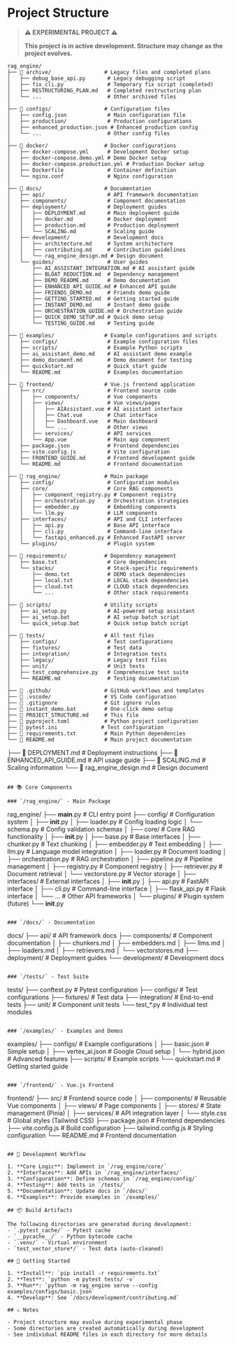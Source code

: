 # Project Structure

> **⚠️ EXPERIMENTAL PROJECT ⚠️**
> 
> **This project is in active development. Structure may change as the project evolves.**

```
rag_engine/
├── 📁 archive/                 # Legacy files and completed plans
│   ├── debug_base_api.py       # Legacy debugging script
│   ├── fix_cli.py              # Temporary fix script (completed)
│   ├── RESTRUCTURING_PLAN.md   # Completed restructuring plan
│   └── ...                     # Other archived files
│
├── 📁 configs/                 # Configuration files
│   ├── config.json             # Main configuration file
│   ├── production/             # Production configurations
│   ├── enhanced_production.json # Enhanced production config
│   └── ...                     # Other config files
│
├── 📁 docker/                  # Docker configurations
│   ├── docker-compose.yml      # Development Docker setup
│   ├── docker-compose.demo.yml # Demo Docker setup
│   ├── docker-compose.production.yml # Production Docker setup
│   ├── Dockerfile              # Container definition
│   └── nginx.conf              # Nginx configuration
│
├── 📁 docs/                    # Documentation
│   ├── api/                    # API framework documentation
│   ├── components/             # Component documentation
│   ├── deployment/             # Deployment guides
│   │   ├── DEPLOYMENT.md       # Main deployment guide
│   │   ├── docker.md           # Docker deployment
│   │   ├── production.md       # Production deployment
│   │   └── SCALING.md          # Scaling guide
│   ├── development/            # Development docs
│   │   ├── architecture.md     # System architecture
│   │   ├── contributing.md     # Contribution guidelines
│   │   └── rag_engine_design.md # Design document
│   └── guides/                 # User guides
│       ├── AI_ASSISTANT_INTEGRATION.md # AI assistant guide
│       ├── BLOAT_REDUCTION.md  # Dependency management
│       ├── DEMO_README.md      # Demo documentation
│       ├── ENHANCED_API_GUIDE.md # Enhanced API guide
│       ├── FRIENDS_DEMO.md     # Friends demo guide
│       ├── GETTING_STARTED.md  # Getting started guide
│       ├── INSTANT_DEMO.md     # Instant demo guide
│       ├── ORCHESTRATION_GUIDE.md # Orchestration guide
│       ├── QUICK_DEMO_SETUP.md # Quick demo setup
│       └── TESTING_GUIDE.md    # Testing guide
│
├── 📁 examples/                # Example configurations and scripts
│   ├── configs/                # Example configuration files
│   ├── scripts/                # Example Python scripts
│   ├── ai_assistant_demo.md    # AI assistant demo example
│   ├── demo_document.md        # Demo document for testing
│   ├── quickstart.md           # Quick start guide
│   └── README.md               # Examples documentation
│
├── 📁 frontend/                # Vue.js frontend application
│   ├── src/                    # Frontend source code
│   │   ├── components/         # Vue components
│   │   ├── views/              # Vue views/pages
│   │   │   ├── AIAssistant.vue # AI assistant interface
│   │   │   ├── Chat.vue        # Chat interface
│   │   │   ├── Dashboard.vue   # Main dashboard
│   │   │   └── ...             # Other views
│   │   ├── services/           # API services
│   │   └── App.vue             # Main app component
│   ├── package.json            # Frontend dependencies
│   ├── vite.config.js          # Vite configuration
│   ├── FRONTEND_GUIDE.md       # Frontend development guide
│   └── README.md               # Frontend documentation
│
├── 📁 rag_engine/              # Main package
│   ├── config/                 # Configuration modules
│   ├── core/                   # Core RAG components
│   │   ├── component_registry.py # Component registry
│   │   ├── orchestration.py    # Orchestration strategies
│   │   ├── embedder.py         # Embedding components
│   │   └── llm.py              # LLM components
│   ├── interfaces/             # API and CLI interfaces
│   │   ├── api.py              # Base API interface
│   │   ├── cli.py              # Command-line interface
│   │   └── fastapi_enhanced.py # Enhanced FastAPI server
│   └── plugins/                # Plugin system
│
├── 📁 requirements/            # Dependency management
│   ├── base.txt                # Core dependencies
│   └── stacks/                 # Stack-specific requirements
│       ├── demo.txt            # DEMO stack dependencies
│       ├── local.txt           # LOCAL stack dependencies
│       ├── cloud.txt           # CLOUD stack dependencies
│       └── ...                 # Other stack requirements
│
├── 📁 scripts/                 # Utility scripts
│   ├── ai_setup.py             # AI-powered setup assistant
│   ├── ai_setup.bat            # AI setup batch script
│   └── quick_setup.bat         # Quick setup batch script
│
├── 📁 tests/                   # All test files
│   ├── configs/                # Test configurations
│   ├── fixtures/               # Test data
│   ├── integration/            # Integration tests
│   ├── legacy/                 # Legacy test files
│   ├── unit/                   # Unit tests
│   ├── test_comprehensive.py   # Comprehensive test suite
│   └── README.md               # Testing documentation
│
├── 📁 .github/                 # GitHub workflows and templates
├── 📁 .vscode/                 # VS Code configuration
├── 📄 .gitignore               # Git ignore rules
├── 📄 instant_demo.bat         # One-click demo setup
├── 📄 PROJECT_STRUCTURE.md     # This file
├── 📄 pyproject.toml           # Python project configuration
├── 📄 pytest.ini              # Test configuration
├── 📄 requirements.txt         # Main Python dependencies
└── 📄 README.md                # Main project documentation
```
├── 📄 DEPLOYMENT.md            # Deployment instructions
├── 📄 ENHANCED_API_GUIDE.md    # API usage guide
├── 📄 SCALING.md               # Scaling information
└── 📄 rag_engine_design.md     # Design document
```

## 📚 Core Components

### `/rag_engine/` - Main Package
```
rag_engine/
├── __main__.py                 # CLI entry point
├── config/                     # Configuration system
│   ├── __init__.py
│   ├── loader.py               # Config loading logic
│   └── schema.py               # Config validation schemas
│
├── core/                       # Core RAG functionality
│   ├── __init__.py
│   ├── base.py                 # Base interfaces
│   ├── chunker.py              # Text chunking
│   ├── embedder.py             # Text embedding
│   ├── llm.py                  # Language model integration
│   ├── loader.py               # Document loading
│   ├── orchestration.py        # RAG orchestration
│   ├── pipeline.py             # Pipeline management
│   ├── registry.py             # Component registry
│   ├── retriever.py            # Document retrieval
│   └── vectorstore.py          # Vector storage
│
├── interfaces/                 # External interfaces
│   ├── __init__.py
│   ├── api.py                  # FastAPI interface
│   ├── cli.py                  # Command-line interface
│   ├── flask_api.py            # Flask interface
│   └── ...                     # Other API frameworks
│
└── plugins/                    # Plugin system (future)
    └── __init__.py
```

### `/docs/` - Documentation
```
docs/
├── api/                        # API framework docs
├── components/                 # Component documentation
│   ├── chunkers.md
│   ├── embedders.md
│   ├── llms.md
│   ├── loaders.md
│   ├── retrievers.md
│   └── vectorstores.md
├── deployment/                 # Deployment guides
└── development/                # Development docs
```

### `/tests/` - Test Suite
```
tests/
├── conftest.py                 # Pytest configuration
├── configs/                    # Test configurations
├── fixtures/                   # Test data
├── integration/                # End-to-end tests
├── unit/                       # Component unit tests
└── test_*.py                   # Individual test modules
```

### `/examples/` - Examples and Demos
```
examples/
├── configs/                    # Example configurations
│   ├── basic.json             # Simple setup
│   ├── vertex_ai.json         # Google Cloud setup
│   └── hybrid.json            # Advanced features
├── scripts/                    # Example scripts
└── quickstart.md               # Getting started guide
```

### `/frontend/` - Vue.js Frontend
```
frontend/
├── src/                        # Frontend source code
│   ├── components/             # Reusable Vue components
│   ├── views/                  # Page components
│   ├── stores/                 # State management (Pinia)
│   ├── services/               # API integration layer
│   └── style.css               # Global styles (Tailwind CSS)
├── package.json                # Frontend dependencies
├── vite.config.js              # Build configuration
├── tailwind.config.js          # Styling configuration
└── README.md                   # Frontend documentation
```

## 🔧 Development Workflow

1. **Core Logic**: Implement in `/rag_engine/core/`
2. **Interfaces**: Add APIs in `/rag_engine/interfaces/`
3. **Configuration**: Define schemas in `/rag_engine/config/`
4. **Testing**: Add tests in `/tests/`
5. **Documentation**: Update docs in `/docs/`
6. **Examples**: Provide examples in `/examples/`

## 📦 Build Artifacts

The following directories are generated during development:
- `.pytest_cache/` - Pytest cache
- `__pycache__/` - Python bytecode cache
- `.venv/` - Virtual environment
- `test_vector_store*/` - Test data (auto-cleaned)

## 🚀 Getting Started

1. **Install**: `pip install -r requirements.txt`
2. **Test**: `python -m pytest tests/ -v`
3. **Run**: `python -m rag_engine serve --config examples/configs/basic.json`
4. **Develop**: See `/docs/development/contributing.md`

## ⚠️ Notes

- Project structure may evolve during experimental phase
- Some directories are created automatically during development
- See individual README files in each directory for more details
